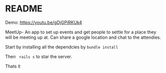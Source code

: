 # README

Demo: https://youtu.be/gDjGPiRKUk4

MeetUp- An app to set up events and get people to settle for a place they will be meeting up at. Can share a google location and chat to the attendies.

Start by installing all the dependcies by
```bundle install```

Then ``` rails s``` to star the server.

Thats it

